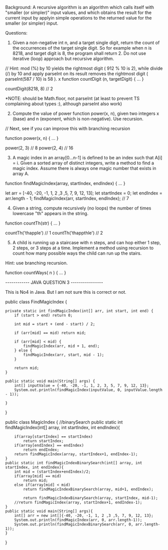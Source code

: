 Background:
A recursive algorithm is an algorithm which
calls itself with "smaller (or simpler)" input values,
and which obtains the result for the current input by applyin
simple operations to the returned value for the smaller (or simpler) input.

Questions:

1)   Given a non-negative int n, and a target single digit, return the count of the occurrences of the target single digit. So for example when n is 8218, and target digit is 8, the program shall return 2. Do not use iterative (loop) approach but recursive algorithm.

// Hint: mod (%) by 10 yields the rightmost digit ( 912 % 10 is 2), while divide (/) by 10 and apply parseInt on its result removes the rightmost digit ( parseInt(587 / 10) is 58 ).
x
function countDigit (n, targetDigit) {
   ...
}

countDigit(8218, 8) // 2

*NOTE: should be Math.floor, not parseInt (at least to prevent TS complaining about types :), although parseInt also work)



2) Compute the value of power function power(x, n), given two integers x (base) and n (exponent, which is non-negative). Use recursion.

// Next, see if you can improve this with branching recursion

function power(x, n) {
   ...
}

power(2, 3) // 8
power(2, 4) // 16

3)  A magic index in an array[0...n-1] is defined to be an index such that A[i] = i. Given a sorted array of distinct integers, write a method to find a magic index. Assume there is always one magic number that exists in array A.

function findMagicIndex(array, startIndex, endIndex) {
     ...
}

let arr = [-40, -20, -1, 1, 2 ,3 ,5, 7, 9, 12, 13];
let startIndex = 0;
let endIndex = arr.length - 1;
findMagicIndex(arr, startIndex, endIndex); // 7

4)  Given a string, compute recursively (no loops) the number of times lowercase "th" appears in the string.

function countTh(str) {
  ...
}

countTh('thapple') // 1
countTh('thappthle') // 2


5) A child is running up a staircase with n steps, and can hop either 1 step, 2 steps, or 3 steps at a time.
Implement a method using recursion to count how many possible ways the child can run up the stairs.

Hint: use branching recursion.


function countWays( n ) {
	...
}


------------ JAVA QUESTION 3 ----------------



This is No4 in Java. But I am not sure this is correct or not.

public class FindMagicIndex {
	
	private static int findMagicIndex(int[] arr, int start, int end) {
		if (start > end) return 0;
		
		int mid = start + (end - start) / 2;
		
		if (arr[mid] == mid) return mid;
		
		if (arr[mid] < mid) {
			findMagicIndex(arr, mid + 1, end);
		} else {
			findMagicIndex(arr, start, mid - 1);
		}
		
		return mid;
	}

	public static void main(String[] args) {
		int[] inputValue = {-40, -20, -1, 1, 2, 3, 5, 7, 9, 12, 13};
		System.out.println(findMagicIndex(inputValue, 0, inputValue.length - 1));

	}

}


public class MagicIndex {
	//binarySearch
	public static int findMagicIndex(int[] array, int startIndex, int endIndex){
		
		if(array[startIndex] == startIndex)
			return startIndex;
		if(array[endIndex] == endIndex)
			return endIndex;
		return findMagicIndex(array, startIndex+1, endIndex-1);
	}
	public static int findMagicIndexBinarySearch(int[] array, int startIndex, int endIndex){
		int mid = (startIndex+endIndex)/2;
		if(array[mid] == mid)
			return mid;
		else if(array[mid] < mid)
			return findMagicIndexBinarySearch(array, mid+1, endIndex);
		
			return findMagicIndexBinarySearch(array, startIndex, mid-1);
		//return findMagicIndex(array, startIndex+1, endIndex-1);
	}
	public static void main(String[] args){
		int[] arr = new int[]{-40, -20, -1, 1, 2 ,3 ,5, 7, 9, 12, 13};
		System.out.println(findMagicIndex(arr, 0, arr.length-1));
		System.out.println(findMagicIndexBinarySearch(arr, 0, arr.length-1));
	}
}


